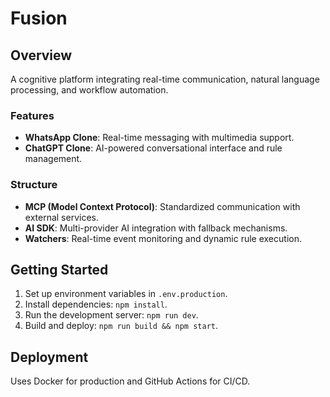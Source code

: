 # Fusion
## Overview
A cognitive platform integrating real-time communication, natural language processing, and workflow automation.

### Features
- **WhatsApp Clone**: Real-time messaging with multimedia support.
- **ChatGPT Clone**: AI-powered conversational interface and rule management.

### Structure
- **MCP (Model Context Protocol)**: Standardized communication with external services.
- **AI SDK**: Multi-provider AI integration with fallback mechanisms.
- **Watchers**: Real-time event monitoring and dynamic rule execution.

## Getting Started
1. Set up environment variables in `.env.production`.
2. Install dependencies: `npm install`.
3. Run the development server: `npm run dev`.
4. Build and deploy: `npm run build && npm start`.

## Deployment
Uses Docker for production and GitHub Actions for CI/CD.
